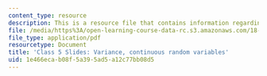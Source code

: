 ```yaml
---
content_type: resource
description: This is a resource file that contains information regarding class 5.
file: /media/https%3A/open-learning-course-data-rc.s3.amazonaws.com/18-05-introduction-to-probability-and-statistics-spring-2014/1e466ecab08f5a395ad5a12c77bb08d5_MIT18_05S14_class5_slides.pdf
file_type: application/pdf
resourcetype: Document
title: 'Class 5 Slides: Variance, continuous random variables'
uid: 1e466eca-b08f-5a39-5ad5-a12c77bb08d5
---
```

